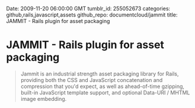 Date: 2009-11-20 06:00:00 GMT
tumblr_id: 255052673
categories: github,rails,javascript,assets
github_repo: documentcloud/jammit
title: JAMMIT - Rails plugin for asset packaging

# JAMMIT - Rails plugin for asset packaging

> Jammit is an industrial strength asset packaging library for Rails, providing both the CSS and JavaScript concatenation and compression that you'd expect, as well as ahead-of-time gzipping, built-in JavaScript template support, and optional Data-URI / MHTML image embedding.
